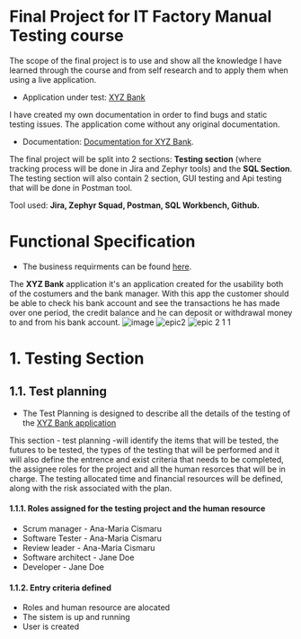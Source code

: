 # Final Project for IT Factory Manual Testing course

The scope of the final project is to use and show all the knowledge I have learned through the course and from self research and to apply them when using a live application.
* Application under test: [XYZ Bank](https://www.globalsqa.com/angularJs-protractor/BankingProject/#/login)

I have created my own documentation in order to find bugs and static testing issues. The application come without any original documentation.
* Documentation: [Documentation for XYZ Bank](https://github.com/CismaruAnaMaria/manual_testing_project/blob/main/Documentatie%20pt%20xyz%20bank.docx).

The final project will be split into 2 sections: **Testing section** (where tracking process will be done in Jira and Zephyr tools) and the **SQL Section**. The testing section will also contain  2 section, GUI testing and Api testing that will be done in Postman tool.
     
Tool used: **Jira, Zephyr Squad, Postman, SQL Workbench, Github.**

# Functional Specification
* The business requirments can be found [here](https://github.com/CismaruAnaMaria/manual_testing_project/blob/main/Documentatie%20pt%20xyz%20bank.docx).

The **XYZ Bank** application it's an application created for the usability both of the costumers and the bank manager. With this app the customer should be able to check his bank account and see the transactions he has made over one period, the credit balance and he can deposit or withdrawal money to and from his bank account.
![image](https://github.com/CismaruAnaMaria/manual_testing_project/assets/134077299/7ff69070-bc54-416d-8f65-1ff843a7fe48)
![epic2](https://github.com/CismaruAnaMaria/manual_testing_project/assets/134077299/fbcb1abe-798e-44f6-9e13-85f5fb5e823f)
![epic 2 1 1](https://github.com/CismaruAnaMaria/manual_testing_project/assets/134077299/170d50f5-8e00-4a15-acb0-d879ad8b75ce)
# **1. Testing Section**
## **1.1. Test planning**
* The Test Planning is designed to describe all the details of the testing of the [XYZ Bank application](https://www.globalsqa.com/angularJs-protractor/BankingProject/#/login)

This section - test planning -will identify the items that will be tested, the futures to be tested, the types of the testing that will be performed and it will also define the entrence and exist criteria that needs to be completed, the assignee roles for the project and all the human resorces that will be in charge. 
The testing allocated time and financial resources will be defined, along with the risk associated with the plan.

#### 1.1.1. Roles assigned for the testing project and the human resource 
* Scrum manager - Ana-Maria Cismaru
* Software Tester - Ana-Maria Cismaru
* Review leader - Ana-Maria Cismaru
* Software architect - Jane Doe
* Developer - Jane Doe
#### 1.1.2. Entry criteria defined
* Roles and human resource are alocated
* The sistem is up and running
* User is created
